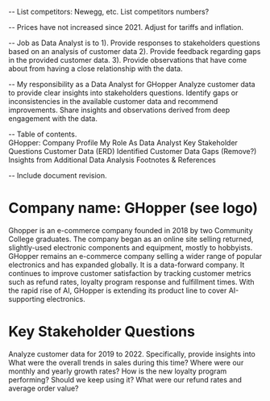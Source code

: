 -- List competitors: Newegg, etc.  List competitors numbers?

-- Prices have not increased since 2021.  Adjust for tariffs and inflation.

-- Job as Data Analyst is to 1). Provide responses to stakeholders questions based on an analysis of customer data 2). Provide feedback regarding gaps in the provided customer data. 3). Provide observations that have come about from having a close relationship with the data.

-- My responsibility as a Data Analyst for GHopper
Analyze customer data to provide clear insights into stakeholders questions.
Identify gaps or inconsistencies in the available customer data and recommend improvements.
Share insights and observations derived from deep engagement with the data.

-- Table of contents.  
  GHopper: Company Profile
  My Role As Data Analyst
  Key Stakeholder Questions
  Customer Data (ERD) 
  Identified Customer Data Gaps (Remove?)
  Insights from Additional Data Analysis
  Footnotes & References

-- Include document revision. 




# Company name:  GHopper (see logo)
Ghopper is an e-commerce company founded in 2018 by two Community College graduates.  The company began as an online site selling returned, slightly-used electronic components and equipment, mostly to hobbyists.  GHopper remains an e-commerce company selling a wider range of popular electronics and has expanded globally.  It is a data-forward company.  It continues to improve customer satisfaction by tracking customer metrics such as refund rates, loyalty program response and fulfillment times.  With the rapid rise of AI, GHopper is extending its product line to cover AI-supporting electronics.

  # Key Stakeholder Questions
  Analyze customer data for 2019 to 2022. Specifically, provide insights into
    What were the overall trends in sales during this time?
    Where were our monthly and yearly growth rates?
    How is the new loyalty program performing?  Should we keep using it?
    What were our refund rates and average order value?
    

